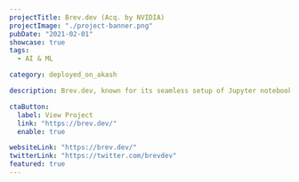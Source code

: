 ```yaml
---
projectTitle: Brev.dev (Acq. by NVIDIA)
projectImage: "./project-banner.png"
pubDate: "2021-02-01"
showcase: true
tags:
  - AI & ML

category: deployed_on_akash

description: Brev.dev, known for its seamless setup of Jupyter notebooks for AI development, has integrated with Akash Network, enabling scalable, permissionless access to NVIDIA GPUs.

ctaButton:
  label: View Project
  link: "https://brev.dev/"
  enable: true

websiteLink: "https://brev.dev/"
twitterLink: "https://twitter.com/brevdev"
featured: true
---
```

